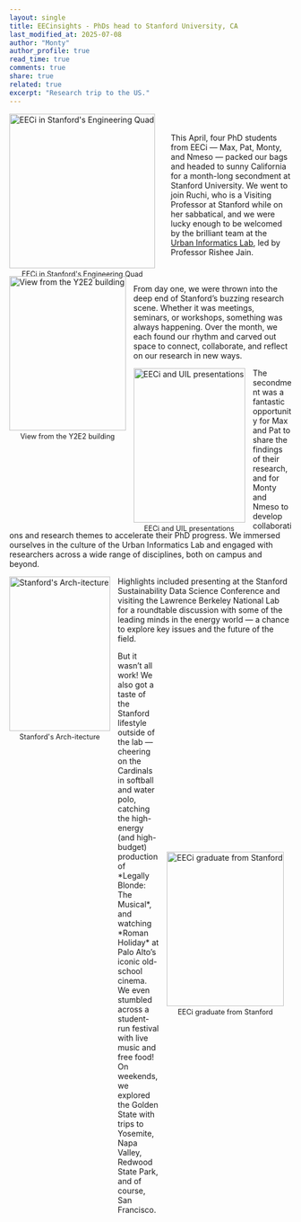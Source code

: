 ```yaml
---
layout: single
title: EECinsights - PhDs head to Stanford University, CA
last_modified_at: 2025-07-08
author: "Monty"
author_profile: true
read_time: true
comments: true
share: true
related: true
excerpt: "Research trip to the US."
---
```


<div style="display: flex; align-items: center; gap: 1em;">
  <div class="imageWrapper">
    <a href="{{ '/Images/EECinsights/EECI-YEE-group.png' | relative_url }}" target="_blank">
      <img src="{{ '/Images/EECinsights/EECI-YEE-group.png' | relative_url }}" alt="EECi in Stanford's Engineering Quad"/>
    </a>
    <div class="imageCaption">EECi in Stanford's Engineering Quad</div>
  </div>
  <div style="flex: 2;">
    This April, four PhD students from EECi — Max, Pat, Monty, and Nmeso — packed our bags and headed to sunny California for a month-long secondment at Stanford University. We went to join Ruchi, who is a Visiting Professor at Stanford while on her sabbatical, and we were lucky enough to be welcomed by the brilliant team at the <a href="https://www.uil.stanford.edu/">Urban Informatics Lab</a>, led by Professor Rishee Jain.
  </div>
</div>

<div class="imageWrapper">
  <a href="{{ 'Images/EECinsights/EECI-YEE stanford.png' | relative_url }}" target="_blank">
    <img src="{{ 'Images/EECinsights/EECI-YEE stanford.png' | relative_url }}" alt="View from the Y2E2 building"/>
  </a>
  <div class="imageCaption">View from the Y2E2 building</div>
</div>

From day one, we were thrown into the deep end of Stanford’s buzzing research scene. Whether it was meetings, seminars, or workshops, something was always happening. Over the month, we each found our rhythm and carved out space to connect, collaborate, and reflect on our research in new ways.

<div class="imageWrapper">
  <a href="{{ 'Images/EECinsights/EECI-UIL.png' | relative_url }}" target="_blank">
    <img src="{{ 'Images/EECinsights/EECI-UIL.png' | relative_url }}" alt="EECi and UIL presentations"/>
  </a>
  <div class="imageCaption">EECi and UIL presentations</div>
</div>

The secondment was a fantastic opportunity for Max and Pat to share the findings of their research, and for Monty and Nmeso to develop collaborations and research themes to accelerate their PhD progress. We immersed ourselves in the culture of the Urban Informatics Lab and engaged with researchers across a wide range of disciplines, both on campus and beyond.

<div class="imageWrapper">
  <a href="{{ '/Images/EECinsights/EECI-Stanford-Arch.png' | relative_url }}" target="_blank">
    <img src="{{ '/Images/EECinsights/EECI-Stanford-Arch.png' | relative_url }}" alt="Stanford's Arch-itecture"/>
  </a>
  <div class="imageCaption">Stanford's Arch-itecture</div>
</div>

Highlights included presenting at the Stanford Sustainability Data Science Conference and visiting the Lawrence Berkeley National Lab for a roundtable discussion with some of the leading minds in the energy world — a chance to explore key issues and the future of the field.

<div style="display: flex; align-items: center; gap: 1em;">
  <div style="flex: 2;">
    But it wasn’t all work! We also got a taste of the Stanford lifestyle outside of the lab — cheering on the Cardinals in softball and water polo, catching the high-energy (and high-budget) production of *Legally Blonde: The Musical*, and watching *Roman Holiday* at Palo Alto’s iconic old-school cinema. We even stumbled across a student-run festival with live music and free food! On weekends, we explored the Golden State with trips to Yosemite, Napa Valley, Redwood State Park, and of course, San Francisco.
  </div>
  <div class="imageWrapper">
    <a href="{{ 'Images/EECinsights/EECI-stanford.png' | relative_url }}" target="_blank">
      <img src="{{ 'Images/EECinsights/EECI-stanford.png' | relative_url }}" alt="EECi graduate from Stanford"/>
    </a>
    <div class="imageCaption">EECi graduate from Stanford</div>
  </div>
</div>


<style>
.imageWrapper {
  height: 275px;
  float: left;
  position: relative;
  margin-bottom: 1em;
  margin-right: 1em;
}

.imageWrapper img {
  height: 100%;
  transition: all 0.3s ease;
}

.imageWrapper:hover img {
  height: 300px;
}

.imageCaption {
  font-size: 0.9em;
  text-align: center;
  margin-top: 0.3em;
}
</style>

